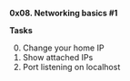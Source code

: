 <b>0x08. Networking basics #1</b>

<b>Tasks</b>

0. Change your home IP
1. Show attached IPs
2. Port listening on localhost
